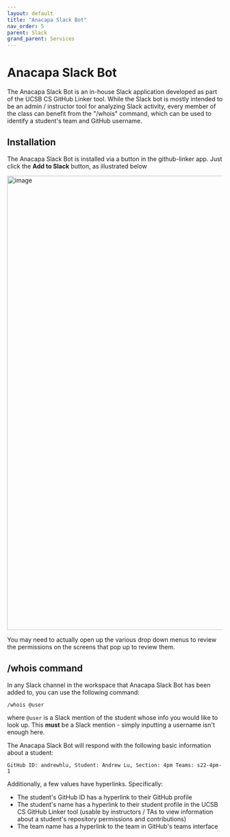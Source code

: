 ```yaml
---
layout: default
title: "Anacapa Slack Bot"
nav_order: 5
parent: Slack
grand_parent: Services
---
```


# Anacapa Slack Bot

The Anacapa Slack Bot is an in-house Slack application developed as part of the UCSB CS GitHub Linker tool. While the Slack bot is mostly intended to be an admin / instructor tool for analyzing Slack activity, every member of the class can benefit from the "/whois" command, which can be used to identify a student's team and GitHub username.

## Installation

The Anacapa Slack Bot is installed via a button in the github-linker app.  Just click the **Add to Slack** button, as illustrated below

<img width="1061" alt="image" src="https://user-images.githubusercontent.com/1119017/189503488-c5b1129f-fbb2-4904-9b0b-0d3296f81b3d.png">

You may need to actually open up the various drop down menus to review the permissions on the screens that pop up to review them.

## /whois command

In any Slack channel in the workspace that Anacapa Slack Bot has been added to, you can use the following command:

```
/whois @user
```

where `@user` is a Slack mention of the student whose info you would like to look up. This **must** be a Slack mention - simply inputting a username isn't enough here.

The Anacapa Slack Bot will respond with the following basic information about a student:

```
GitHub ID: andrewhlu, Student: Andrew Lu, Section: 4pm Teams: s22-4pm-1
```

Additionally, a few values have hyperlinks. Specifically:

* The student's GitHub ID has a hyperlink to their GitHub profile
* The student's name has a hyperlink to their student profile in the UCSB CS GitHub Linker tool (usable by instructors / TAs to view information about a student's repository permissions and contributions)
* The team name has a hyperlink to the team in GitHub's teams interface

